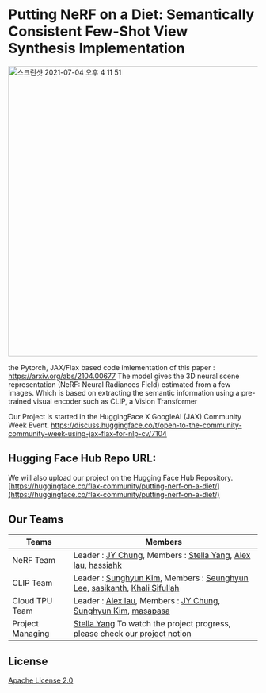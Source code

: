 # Putting NeRF on a Diet: Semantically Consistent Few-Shot View Synthesis Implementation

<img width="586" alt="스크린샷 2021-07-04 오후 4 11 51" src="https://user-images.githubusercontent.com/77657524/124376591-b312b780-dce2-11eb-80ad-9129d6f5eedb.png">

the Pytorch, JAX/Flax based code imlementation of this paper : https://arxiv.org/abs/2104.00677
The model gives the 3D neural scene representation (NeRF: Neural Radiances Field) estimated from a few images. 
Which is based on extracting the semantic information using a pre-trained visual encoder such as CLIP, a Vision Transformer

Our Project is started in the HuggingFace X GoogleAI (JAX) Community Week Event.
https://discuss.huggingface.co/t/open-to-the-community-community-week-using-jax-flax-for-nlp-cv/7104

##  Hugging Face Hub Repo URL: 

We will also upload our project on the Hugging Face Hub Repository. 
[https://huggingface.co/flax-community/putting-nerf-on-a-diet/](https://huggingface.co/flax-community/putting-nerf-on-a-diet/)

## Our Teams

| Teams            | Members                                                                                                                                                        |
|------------------|----------------------------------------------------------------------------------------------------------------------------------------------------------------|
| NeRF Team        | Leader : [JY Chung](https://github.com/robot0321), Members : [Stella Yang](https://github.com/codestella), [Alex lau](https://github.com/riven314), [hassiahk](https://github.com/hassiahk)                                                        |
| CLIP Team        | Leader : [Sunghyun Kim](https://github.com/MrBananaHuman), Members : [Seunghyun Lee](https://github.com/sseung0703), [sasikanth](https://github.com/ksasi), [Khali Sifullah](https://github.com/khalidsaifullaah)                                 |
| Cloud TPU Team   | Leader : [Alex lau](https://github.com/riven314), Members : [JY Chung](https://github.com/robot0321), [Sunghyun Kim](https://github.com/MrBananaHuman), [masapasa](https://github.com/masapasa)                                                     |
| Project Managing | [Stella Yang](https://github.com/codestella) To watch the project progress, please check [our project notion](https://www.notion.so/Putting-NeRF-on-a-Diet-e0caecea0c2b40c3996c83205baf870d) |

## License
[Apache License 2.0](https://github.com/codestella/putting-nerf-on-a-diet/blob/main/LICENSE)